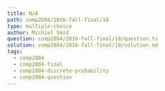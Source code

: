```yaml
---
title: N/A
path: comp2804/2016-fall-final/18
type: multiple-choice
author: Michiel Smid
question: comp2804/2016-fall-final/18/question.ts
solution: comp2804/2016-fall-final/18/solution.md
tags:
  - comp2804
  - comp2804-final
  - comp2804-discrete-probability
  - comp2804-question
---
```

